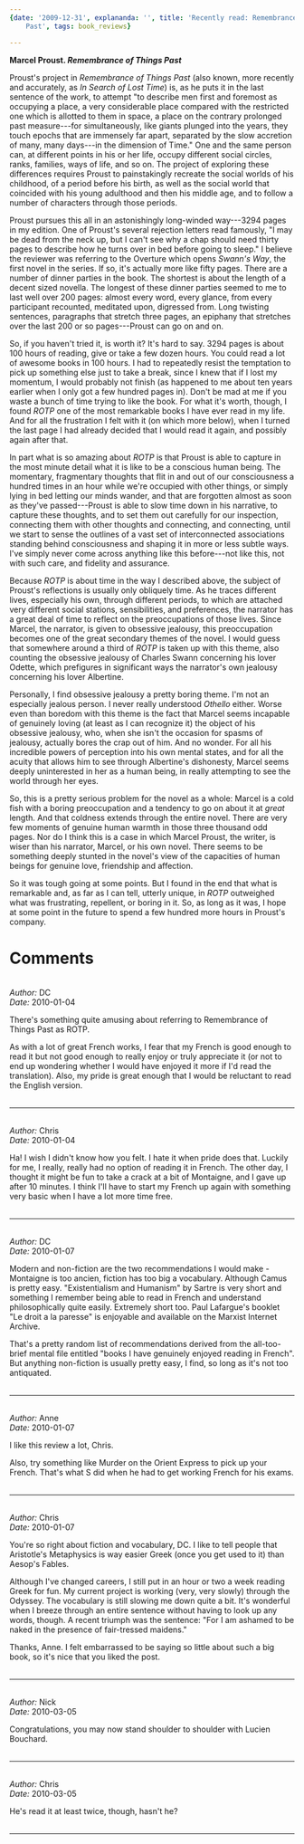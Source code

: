 ```yaml
---
{date: '2009-12-31', explananda: '', title: 'Recently read: Remembrance of Things
	Past', tags: book_reviews}

---
```

<strong>Marcel Proust. <em>Remembrance of Things Past</em></strong>

Proust's project in <em>Remembrance of Things Past</em> (also known, more recently and accurately, as <em>In Search of Lost Time</em>) is, as he puts it in the last sentence of the work, to attempt "to describe men first and foremost as occupying a place, a very considerable place compared with the restricted one which is allotted to them in space, a place on the contrary prolonged past measure---for simultaneously, like giants plunged into the years, they touch epochs that are immensely far apart, separated by the slow accretion of many, many days---in the dimension of Time."  One and the same person can, at different points in his or her life, occupy different social circles, ranks, families, ways of life, and so on.  The project of exploring these differences requires Proust to painstakingly recreate the social worlds of his childhood, of a period before his birth, as well as the social world that coincided with his young adulthood and then his middle age, and to follow a number of characters through those periods.

Proust pursues this all in an astonishingly long-winded way---3294 pages in my edition.  One of Proust's several rejection letters read famously, "I may be dead from the neck up, but I can't see why a chap should need thirty pages to describe how he turns over in bed before going to sleep."  I believe the reviewer was referring to the Overture which opens <em>Swann's Way</em>, the first novel in the series.  If so, it's actually more like fifty pages.  There are a number of dinner parties in the book.  The shortest is about the length of a decent sized novella.  The longest of these dinner parties seemed to me to last well over 200 pages: almost every word, every glance, from every participant recounted, meditated upon, digressed from.  Long twisting sentences, paragraphs that stretch three pages, an epiphany that stretches over the last 200 or so pages---Proust can go on and on.

So, if you haven't tried it, is worth it?  It's hard to say.  3294 pages is about 100 hours of reading, give or take a few dozen hours.  You could read a lot of awesome books in 100 hours.  I had to repeatedly resist the temptation to pick up something else just to take a break, since I knew that if I lost my momentum, I would probably not finish (as happened to me about ten years earlier when I only got a few hundred pages in).  Don't be mad at me if you waste a bunch of time trying to like the book.  For what it's worth, though, I found <em>ROTP</em> one of the most remarkable books I have ever read in my life.  And for all the frustration I felt with it (on which more below), when I turned the last page I had already decided that I would read it again, and possibly again after that.

In part what is so amazing about <em>ROTP</em> is that Proust is able to capture in the most minute detail what it is like to be a conscious human being.  The momentary, fragmentary thoughts that flit in and out of our consciousness a hundred times in an hour while we're occupied with other things, or simply lying in bed letting our minds wander, and that are forgotten almost as soon as they've passed---Proust is able to slow time down in his narrative, to capture these thoughts, and to set them out carefully for our inspection, connecting them with other thoughts and connecting, and connecting, until we start to sense the outlines of a vast set of interconnected associations standing behind consciousness and shaping it in more or less subtle ways.  I've simply never come across anything like this before---not like this, not with such care, and fidelity and assurance.

Because <em>ROTP</em> is about time in the way I described above, the subject of Proust's reflections is usually only obliquely time.  As he traces different lives, especially his own, through different periods, to which are attached very different social stations, sensibilities, and preferences, the narrator has a great deal of time to reflect on the preoccupations of those lives.  Since Marcel, the narrator, is given to obsessive jealousy, this preoccupation becomes one of the great secondary themes of the novel.  I would guess that somewhere around a third of <em>ROTP</em> is taken up with this theme, also counting the obsessive jealousy of Charles Swann concerning his lover Odette, which prefigures in significant ways the narrator's own jealousy concerning his lover Albertine.

Personally, I find obsessive jealousy a pretty boring theme.  I'm not an especially jealous person.  I never really understood <em>Othello</em> either.  Worse even than boredom with this theme is the fact that Marcel seems incapable of genuinely loving (at least as I can recognize it) the object of his obsessive jealousy, who, when she isn't the occasion for spasms of jealousy, actually bores the crap out of him.  And no wonder.  For all his incredible powers of perception into his own mental states, and for all the acuity that allows him to see through Albertine's dishonesty, Marcel seems deeply uninterested in her as a human being, in really attempting to see the world through her eyes.

So, this is a pretty serious problem for the novel as a whole: Marcel is a cold fish with a boring preoccupation and a tendency to go on about it at <em>great</em> length.  And that coldness extends through the entire novel.  There are very few moments of genuine human warmth in those three thousand odd pages.  Nor do I think this is a case in which Marcel Proust, the writer, is wiser than his narrator, Marcel, or his own novel.  There seems to be something deeply stunted in the novel's view of the capacities of human beings for genuine love, friendship and affection.

So it was tough going at some points.  But I found in the end that what is remarkable and, as far as I can tell, utterly unique, in <em>ROTP</em> outweighed what was frustrating, repellent, or boring in it.  So, as long as it was, I hope at some point in the future to spend a few hundred more hours in Proust's company.


<h1>Comments</h1>


<br/>
<em>Author:</em> DC
<br/><em>Date:</em> 2010-01-04

There's something quite amusing about referring to Remembrance of Things Past as ROTP.

As with a lot of great French works, I fear that my French is good enough to read it but not good enough to really enjoy or truly appreciate it (or not to end up wondering whether I would have enjoyed it more if I'd read the translation). Also, my pride is great enough that I would be reluctant to read the English version.
<br/>
<br/>

*******************************************************************************



<br/>
<em>Author:</em> Chris
<br/><em>Date:</em> 2010-01-04

Ha!  I wish I didn't know how you felt.  I hate it when pride does that.  Luckily for me, I really, really had no option of reading it in French.  The other day, I thought it might be fun to take a crack at a bit of Montaigne, and I gave up after 10 minutes.  I think I'll have to start my French up again with something very basic when I have a lot more time free.
<br/>
<br/>

*******************************************************************************



<br/>
<em>Author:</em> DC
<br/><em>Date:</em> 2010-01-07

Modern and non-fiction are the two recommendations I would make - Montaigne is too ancien, fiction has too big a vocabulary. Although Camus is pretty easy. "Existentialism and Humanism" by Sartre is very short and something I remember being able to read in French and understand philosophically quite easily. Extremely short too. Paul Lafargue's booklet "Le droit a la paresse" is enjoyable and available on the Marxist Internet Archive.

That's a pretty random list of recommendations derived from the all-too-brief mental file entitled "books I have genuinely enjoyed reading in French". But anything non-fiction is usually pretty easy, I find, so long as it's not too antiquated.
<br/>
<br/>

*******************************************************************************



<br/>
<em>Author:</em> Anne
<br/><em>Date:</em> 2010-01-07

I like this review a lot, Chris.

Also, try something like Murder on the Orient Express to pick up your French. That's what S did when he had to get working French for his exams.
<br/>
<br/>

*******************************************************************************



<br/>
<em>Author:</em> Chris
<br/><em>Date:</em> 2010-01-07

You're so right about fiction and vocabulary, DC.  I like to tell people that Aristotle's Metaphysics is way easier Greek (once you get used to it) than Aesop's Fables.

Although I've changed careers, I still put in an hour or two a week reading Greek for fun.  My current project is working (very, very slowly) through the Odyssey.  The vocabulary is still slowing me down quite a bit.  It's wonderful when I breeze through an entire sentence without having to look up any words, though.  A recent triumph was the sentence: "For I am ashamed to be naked in the presence of fair-tressed maidens."

Thanks, Anne.  I felt embarrassed to be saying so little about such a big book, so it's nice that you liked the post.
<br/>
<br/>

*******************************************************************************



<br/>
<em>Author:</em> Nick
<br/><em>Date:</em> 2010-03-05

Congratulations, you may now stand shoulder to shoulder with Lucien Bouchard.
<br/>
<br/>

*******************************************************************************



<br/>
<em>Author:</em> Chris
<br/><em>Date:</em> 2010-03-05

He's read it at least twice, though, hasn't he?
<br/>
<br/>

*******************************************************************************
